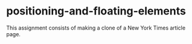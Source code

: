 # positioning-and-floating-elements
This assignment consists of making a clone of a New York Times article page. 
